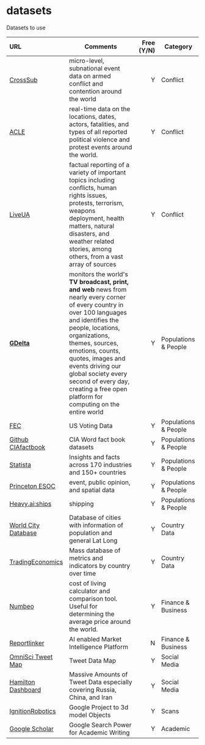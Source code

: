 # datasets
Datasets to use

| URL | Comments | Free (Y/N) | Category |
| :----- | --- | ---: | --- |
| [CrossSub](http://cross-sub.org/) | micro-level, subnational event data on armed conflict and contention around the world | Y   | Conflict |
| [ACLE](https://acleddata.com/#/dashboard) | real-time data on the locations, dates, actors, fatalities, and types of all reported political violence and protest events around the world. | Y   | Conflict |
| [LiveUA](https://liveuamap.com/) | factual reporting of a variety of important topics including conflicts, human rights issues, protests, terrorism, weapons deployment, health matters, natural disasters, and weather related stories, among others, from a vast array of sources | Y   | Conflict |
| **[GDelta](https://api.gdeltproject.org/api/v2/summary/summary/)** | monitors the world's **TV broadcast, print, and web** news from nearly every corner of every country in over 100 languages and identifies the people, locations, organizations, themes, sources, emotions, counts, quotes, images and events driving our global society every second of every day, creating a free open platform for computing on the entire world | Y   | Populations & People |
| [FEC](https://www.fec.gov/data/) | US Voting Data | Y   | Populations & People |
| [Github CIAfactbook](https://github.com/woosal1337/cia/tree/main/datasets) | CIA Word fact book datasets | Y   | Populations & People |
| [Statista](https://www.statista.com/) | Insights and facts across 170 industries and 150+ countries | Y   | Populations & People |
| [Princeton ESOC](https://esoc.princeton.edu/data) |event, public opinion, and spatial data|Y|Populations & People|
| [Heavy.ai:ships](https://www.heavy.ai/demos/ships) | shipping | Y   | Populations & People |
| [World City Database](https://www.google.com/search?q=inurl%3Ahttps%3A%2F%2Fsimplemaps.com%2Fdata%2F*-cities+%22COUNTRY-HERE%22&newwindow=1&client=firefox-b-1-d&sxsrf=ALiCzsaBIS8xQeZg9SWV58kErpaH3B1Ygg%3A1651200770193&ei=AlNrYoS2C5-LytMPiYONqAw&ved=0ahUKEwiEv_Caorj3AhWfhXIEHYlBA8UQ4dUDCA0&uact=5&oq=inurl%3Ahttps%3A%2F%2Fsimplemaps.com%2Fdata%2F*-cities+%22COUNTRY-HERE%22&gs_lcp=Cgdnd3Mtd2l6EAM6BwgAEEcQsANKBAhBGABKBAhGGABQylJYh5MBYJqaAWgCcAF4AIABdogBzQuSAQQ0LjEwmAEAoAEByAEIwAEB&sclient=gws-wiz)| Database of cities with information of population and general Lat Long | Y | Country Data |
| [TradingEconomics](https://tradingeconomics.com/indicators) | Mass database of metrics and indicators by country over time | Y | Country Data |
| [Numbeo](https://www.numbeo.com/cost-of-living/) | cost of living calculator and comparison tool. Useful for determining the average price around the world.|Y|Finance & Business|
| [Reportlinker](https://ai.reportlinker.com/pricing) | AI enabled Market Intelligence Platform | N | Finance & Business|
| [OmniSci Tweet Map](https://scl2-04-gpu03.mapd.com/) | Tweet Data Map | Y   | Social Media |
| [Hamilton Dashboard](https://securingdemocracy.gmfus.org/hamilton-dashboard) | Massive Amounts of Tweet Data especially covering Russia, China, and Iran| Y | Social Media|
| [IgnitionRobotics](https://app.ignitionrobotics.org/dashboard) | Google Project to 3d model Objects | Y   | Scans |
| [Google Scholar](https://scholar.google.com/schhp?hl=en) | Google Search Power for Academic Writing | Y | Academic|
